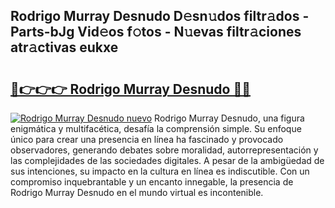 ## Rodrigo Murray Desnudo D𝚎sn𝚞dos filtr𝚊dos - Parts-bJg Vid𝚎os f𝚘tos - N𝚞evas filtr𝚊ciones atr𝚊ctivas eukxe

# <h2><a href="http://mb8n3w.tromn.icu/?c=Rodrigo+Murray+Desnudo">🔗👉👉👉 Rodrigo Murray Desnudo 🔗🔗</a></h2>

[![Rodrigo Murray Desnudo nuevo](https://i.imgur.com/pEAQMta.gif)](http://mb8n3w.tromn.icu/?c=Rodrigo+Murray+Desnudo)
Rodrigo Murray Desnudo, una figura enigmática y multifacética, desafía la comprensión simple. Su enfoque único para crear una presencia en línea ha fascinado y provocado observadores, generando debates sobre moralidad, autorrepresentación y las complejidades de las sociedades digitales. A pesar de la ambigüedad de sus intenciones, su impacto en la cultura en línea es indiscutible. Con un compromiso inquebrantable y un encanto innegable, la presencia de Rodrigo Murray Desnudo en el mundo virtual es incontenible.
